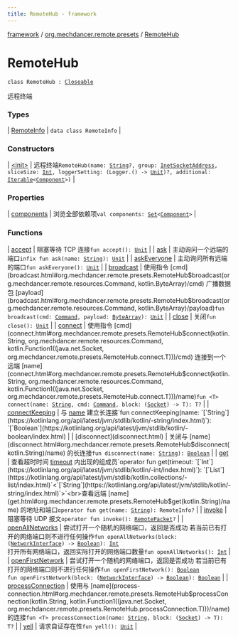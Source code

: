 ```yaml
---
title: RemoteHub - framework
---
```


[framework](../../index.html) / [org.mechdancer.remote.presets](../index.html) / [RemoteHub](./index.html)

# RemoteHub

`class RemoteHub : `[`Closeable`](https://docs.oracle.com/javase/6/docs/api/java/io/Closeable.html)

远程终端

### Types

| [RemoteInfo](-remote-info/index.html) | `data class RemoteInfo` |

### Constructors

| [&lt;init&gt;](-init-.html) | 远程终端`RemoteHub(name: `[`String`](https://kotlinlang.org/api/latest/jvm/stdlib/kotlin/-string/index.html)`?, group: `[`InetSocketAddress`](https://docs.oracle.com/javase/6/docs/api/java/net/InetSocketAddress.html)`, sliceSize: `[`Int`](https://kotlinlang.org/api/latest/jvm/stdlib/kotlin/-int/index.html)`, loggerSetting: (Logger.() -> `[`Unit`](https://kotlinlang.org/api/latest/jvm/stdlib/kotlin/-unit/index.html)`)?, additional: `[`Iterable`](https://kotlinlang.org/api/latest/jvm/stdlib/kotlin.collections/-iterable/index.html)`<`[`Component`](../../org.mechdancer.dependency/-component/index.html)`>)` |

### Properties

| [components](components.html) | 浏览全部依赖项`val components: `[`Set`](https://kotlinlang.org/api/latest/jvm/stdlib/kotlin.collections/-set/index.html)`<`[`Component`](../../org.mechdancer.dependency/-component/index.html)`>` |

### Functions

| [accept](accept.html) | 阻塞等待 TCP 连接`fun accept(): `[`Unit`](https://kotlinlang.org/api/latest/jvm/stdlib/kotlin/-unit/index.html) |
| [ask](ask.html) | 主动询问一个远端的端口`infix fun ask(name: `[`String`](https://kotlinlang.org/api/latest/jvm/stdlib/kotlin/-string/index.html)`): `[`Unit`](https://kotlinlang.org/api/latest/jvm/stdlib/kotlin/-unit/index.html) |
| [askEveryone](ask-everyone.html) | 主动询问所有远端的端口`fun askEveryone(): `[`Unit`](https://kotlinlang.org/api/latest/jvm/stdlib/kotlin/-unit/index.html) |
| [broadcast](broadcast.html) | 使用指令 [cmd](broadcast.html#org.mechdancer.remote.presets.RemoteHub$broadcast(org.mechdancer.remote.resources.Command, kotlin.ByteArray)/cmd) 广播数据包 [payload](broadcast.html#org.mechdancer.remote.presets.RemoteHub$broadcast(org.mechdancer.remote.resources.Command, kotlin.ByteArray)/payload)`fun broadcast(cmd: `[`Command`](../../org.mechdancer.remote.resources/-command/index.html)`, payload: `[`ByteArray`](https://kotlinlang.org/api/latest/jvm/stdlib/kotlin/-byte-array/index.html)`): `[`Unit`](https://kotlinlang.org/api/latest/jvm/stdlib/kotlin/-unit/index.html) |
| [close](close.html) | 关闭`fun close(): `[`Unit`](https://kotlinlang.org/api/latest/jvm/stdlib/kotlin/-unit/index.html) |
| [connect](connect.html) | 使用指令 [cmd](connect.html#org.mechdancer.remote.presets.RemoteHub$connect(kotlin.String, org.mechdancer.remote.resources.Command, kotlin.Function1((java.net.Socket, org.mechdancer.remote.presets.RemoteHub.connect.T)))/cmd) 连接到一个远端 [name](connect.html#org.mechdancer.remote.presets.RemoteHub$connect(kotlin.String, org.mechdancer.remote.resources.Command, kotlin.Function1((java.net.Socket, org.mechdancer.remote.presets.RemoteHub.connect.T)))/name)`fun <T> connect(name: `[`String`](https://kotlinlang.org/api/latest/jvm/stdlib/kotlin/-string/index.html)`, cmd: `[`Command`](../../org.mechdancer.remote.resources/-command/index.html)`, block: (`[`Socket`](https://docs.oracle.com/javase/6/docs/api/java/net/Socket.html)`) -> T): T?` |
| [connectKeeping](connect-keeping.html) | 与 [name](connect-keeping.html#org.mechdancer.remote.presets.RemoteHub$connectKeeping(kotlin.String)/name) 建立长连接`fun connectKeeping(name: `[`String`](https://kotlinlang.org/api/latest/jvm/stdlib/kotlin/-string/index.html)`): `[`Boolean`](https://kotlinlang.org/api/latest/jvm/stdlib/kotlin/-boolean/index.html) |
| [disconnect](disconnect.html) | 关闭与 [name](disconnect.html#org.mechdancer.remote.presets.RemoteHub$disconnect(kotlin.String)/name) 的长连接`fun disconnect(name: `[`String`](https://kotlinlang.org/api/latest/jvm/stdlib/kotlin/-string/index.html)`): `[`Boolean`](https://kotlinlang.org/api/latest/jvm/stdlib/kotlin/-boolean/index.html) |
| [get](get.html) | 查看超时时间 [timeout](get.html#org.mechdancer.remote.presets.RemoteHub$get(kotlin.Int)/timeout) 内出现的组成员`operator fun get(timeout: `[`Int`](https://kotlinlang.org/api/latest/jvm/stdlib/kotlin/-int/index.html)`): `[`List`](https://kotlinlang.org/api/latest/jvm/stdlib/kotlin.collections/-list/index.html)`<`[`String`](https://kotlinlang.org/api/latest/jvm/stdlib/kotlin/-string/index.html)`>`<br>查看远端 [name](get.html#org.mechdancer.remote.presets.RemoteHub$get(kotlin.String)/name) 的地址和端口`operator fun get(name: `[`String`](https://kotlinlang.org/api/latest/jvm/stdlib/kotlin/-string/index.html)`): RemoteInfo?` |
| [invoke](invoke.html) | 阻塞等待 UDP 报文`operator fun invoke(): `[`RemotePacket`](../../org.mechdancer.remote.protocol/-remote-packet/index.html)`?` |
| [openAllNetworks](open-all-networks.html) | 尝试打开一个随机的网络端口，返回是否成功 若当前已有打开的网络端口则不进行任何操作`fun openAllNetworks(block: (`[`NetworkInterface`](https://docs.oracle.com/javase/6/docs/api/java/net/NetworkInterface.html)`) -> `[`Boolean`](https://kotlinlang.org/api/latest/jvm/stdlib/kotlin/-boolean/index.html)`): `[`Int`](https://kotlinlang.org/api/latest/jvm/stdlib/kotlin/-int/index.html)<br>打开所有网络端口，返回实际打开的网络端口数量`fun openAllNetworks(): `[`Int`](https://kotlinlang.org/api/latest/jvm/stdlib/kotlin/-int/index.html) |
| [openFirstNetwork](open-first-network.html) | 尝试打开一个随机的网络端口，返回是否成功 若当前已有打开的网络端口则不进行任何操作`fun openFirstNetwork(): `[`Boolean`](https://kotlinlang.org/api/latest/jvm/stdlib/kotlin/-boolean/index.html)<br>`fun openFirstNetwork(block: (`[`NetworkInterface`](https://docs.oracle.com/javase/6/docs/api/java/net/NetworkInterface.html)`) -> `[`Boolean`](https://kotlinlang.org/api/latest/jvm/stdlib/kotlin/-boolean/index.html)`): `[`Boolean`](https://kotlinlang.org/api/latest/jvm/stdlib/kotlin/-boolean/index.html) |
| [processConnection](process-connection.html) | 使用与 [name](process-connection.html#org.mechdancer.remote.presets.RemoteHub$processConnection(kotlin.String, kotlin.Function1((java.net.Socket, org.mechdancer.remote.presets.RemoteHub.processConnection.T)))/name) 的连接`fun <T> processConnection(name: `[`String`](https://kotlinlang.org/api/latest/jvm/stdlib/kotlin/-string/index.html)`, block: (`[`Socket`](https://docs.oracle.com/javase/6/docs/api/java/net/Socket.html)`) -> T): T?` |
| [yell](yell.html) | 请求自证存在性`fun yell(): `[`Unit`](https://kotlinlang.org/api/latest/jvm/stdlib/kotlin/-unit/index.html) |

